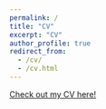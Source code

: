 ```yaml
---
permalink: /
title: "CV"
excerpt: "CV"
author_profile: true
redirect_from: 
  - /cv/
  - /cv.html
---
```


[Check out my CV here!](http://claireloconnell.github.io/files/ClaireO'Connell_2021CV.pdf)
